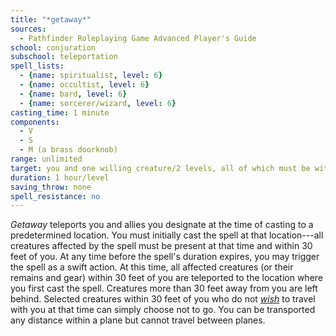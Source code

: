 ```yaml
---
title: "*getaway*"
sources:
  - Pathfinder Roleplaying Game Advanced Player's Guide
school: conjuration
subschool: teleportation
spell_lists:
  - {name: spiritualist, level: 6}
  - {name: occultist, level: 6}
  - {name: bard, level: 6}
  - {name: sorcerer/wizard, level: 6}
casting_time: 1 minute
components:
  - V
  - S
  - M (a brass doorknob)
range: unlimited
target: you and one willing creature/2 levels, all of which must be within 30 feet of you
duration: 1 hour/level
saving_throw: none
spell_resistance: no
---
```


*Getaway* teleports you and allies you designate at the time of casting to a predetermined location. You must initially cast the spell at that location---all creatures affected by the spell must be present at that time and within 30 feet of you. At any time before the spell's duration expires, you may trigger the spell as a swift action. At this time, all affected creatures (or their remains and gear) within 30 feet of you are teleported to the location where you first cast the spell. Creatures more than 30 feet away from you are left behind. Selected creatures within 30 feet of you who do not [*wish*](/spells/wish/) to travel with you at that time can simply choose not to go. You can be transported any distance within a plane but cannot travel between planes.

